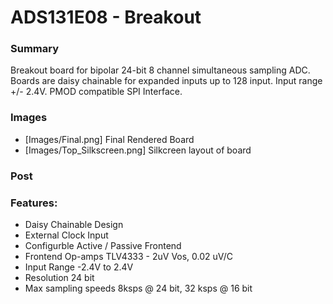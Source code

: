# ADS131E08 - Breakout

### Summary
Breakout board for bipolar 24-bit 8 channel simultaneous sampling ADC. 
Boards are daisy chainable for expanded inputs up to 128 input. Input range +/- 2.4V. PMOD compatible SPI Interface.

### Images
 - [Images/Final.png] Final Rendered Board
 - [Images/Top_Silkscreen.png] Silkcreen layout of board

### Post 

### Features:
 - Daisy Chainable Design
 - External Clock Input
 - Configurble Active / Passive Frontend
 - Frontend Op-amps TLV4333 - 2uV Vos, 0.02 uV/C
 - Input Range -2.4V to 2.4V
 - Resolution 24 bit
 - Max sampling speeds 8ksps @ 24 bit, 32 ksps @ 16 bit